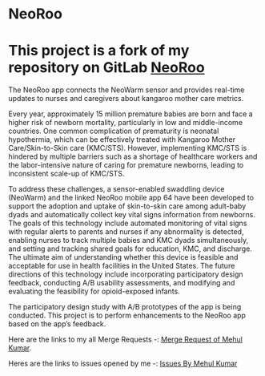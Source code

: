 # NeoRoo

# This project is a fork of my repository on GitLab [NeoRoo](https://gitlab.com/Mehul-Kumar-27/lh-mhbs-neoroo)
The NeoRoo app connects the NeoWarm sensor and provides real-time updates to nurses and caregivers about kangaroo mother care metrics.

Every year, approximately 15 million premature babies are born and face a higher risk of newborn mortality, particularly in low and middle-income countries. One common complication of prematurity is neonatal hypothermia, which can be effectively treated with Kangaroo Mother Care/Skin-to-Skin care (KMC/STS). However, implementing KMC/STS is hindered by multiple barriers such as a shortage of healthcare workers and the labor-intensive nature of caring for premature newborns, leading to inconsistent scale-up of KMC/STS.

To address these challenges, a sensor-enabled swaddling device (NeoWarm) and the linked NeoRoo mobile app 64 have been developed to support the adoption and uptake of skin-to-skin care among adult-baby dyads and automatically collect key vital signs information from newborns. The goals of this technology include automated monitoring of vital signs with regular alerts to parents and nurses if any abnormality is detected, enabling nurses to track multiple babies and KMC dyads simultaneously, and setting and tracking shared goals for education, KMC, and discharge. The ultimate aim of understanding whether this device is feasible and acceptable for use in health facilities in the United States. The future directions of this technology include incorporating participatory design feedback, conducting A/B usability assessments, and modifying and evaluating the feasibility for opioid-exposed infants.

The participatory design study with A/B prototypes of the app is being conducted. This project is to perform enhancements to the NeoRoo app based on the app’s feedback.

Here are the links to my all Merge Requests -: [Merge Request of Mehul Kumar](https://gitlab.com/librehealth/incubating-projects/mhbs/lh-mhbs-neoroo/-/merge_requests?scope=all&state=opened&author_username=Mehul-Kumar-27).

Heres are the links to issues opened by me -: [Issues By Mehul Kumar](https://gitlab.com/librehealth/incubating-projects/mhbs/lh-mhbs-neoroo/-/issues/?sort=created_date&state=opened&author_username=Mehul-Kumar-27&first_page_size=20)
